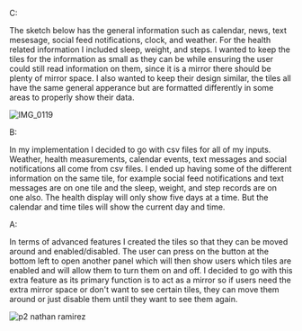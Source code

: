 C:

  The sketch below has the general information such as calendar, news, text mesesage, social feed notifications, clock, and weather.
  For the health related information I included sleep, weight, and steps. I wanted to keep the tiles for the information as small as they can be while ensuring the
  user could still read information on them, since it is a mirror there should be plenty of mirror space. I also wanted to keep their design similar, the tiles all 
  have the same general apperance but are formatted differently in some areas to properly show their data.

![IMG_0119](https://user-images.githubusercontent.com/91352265/201740430-f1fb225b-3fdc-493d-87c1-983981757e99.jpg)


B:

  In my implementation I decided to go with csv files for all of my inputs. Weather, health measurements, calendar events, text messages and social notifications all come from csv files. I ended up having some of the different information on the same tile, for example social feed notifications and text messages are on one tile and the sleep, weight, and step records are on one also. The health display will only show five days at a time. But the calendar and time tiles will show the current day and time.
  
  
  A:
    
  In terms of advanced features I created the tiles so that they can be moved around and enabled/disabled. The user can press on the button at the bottom left to open another panel which will then show users which tiles are enabled and will allow them to turn them on and off. I decided to go with this extra feature as its primary function is to act as a mirror so if users need the extra mirror space or don't want to see certain tiles, they can move them around or just disable them until they want to see them again.

![p2 nathan ramirez](https://user-images.githubusercontent.com/91352265/201770910-a84a0097-6198-4439-bacf-6b210350cb8c.gif)
